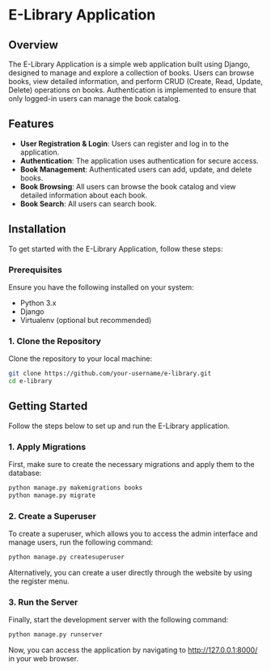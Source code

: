 # E-Library Application

## Overview

The E-Library Application is a simple web application built using Django, designed to manage and explore a collection of books. Users can browse books, view detailed information, and perform CRUD (Create, Read, Update, Delete) operations on books. Authentication is implemented to ensure that only logged-in users can manage the book catalog.

## Features

- **User Registration & Login**: Users can register and log in to the application.
- **Authentication**: The application uses authentication for secure access.
- **Book Management**: Authenticated users can add, update, and delete books.
- **Book Browsing**: All users can browse the book catalog and view detailed information about each book.
- **Book Search**: All users can search book.

## Installation

To get started with the E-Library Application, follow these steps:

### Prerequisites

Ensure you have the following installed on your system:

- Python 3.x
- Django
- Virtualenv (optional but recommended)

### 1. Clone the Repository

Clone the repository to your local machine:

```bash
git clone https://github.com/your-username/e-library.git
cd e-library
```
## Getting Started

Follow the steps below to set up and run the E-Library application.

### 1. Apply Migrations

First, make sure to create the necessary migrations and apply them to the database:

```bash
python manage.py makemigrations books
python manage.py migrate
```
### 2. Create a Superuser
To create a superuser, which allows you to access the admin interface and manage users, run the following command:

```bash
python manage.py createsuperuser
```
Alternatively, you can create a user directly through the website by using the register menu.

### 3. Run the Server
Finally, start the development server with the following command:

```bash
python manage.py runserver
```
Now, you can access the application by navigating to http://127.0.0.1:8000/ in your web browser.